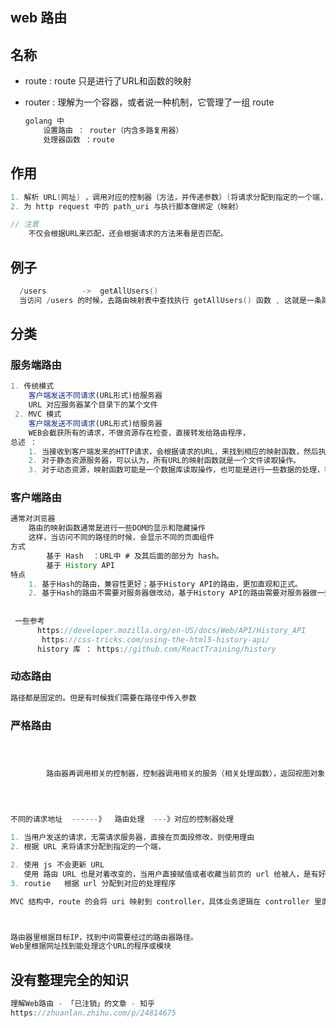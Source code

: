 ## web 路由

## 名称

*   route  : route 只是进行了URL和函数的映射

*   router : 理解为一个容器，或者说一种机制，它管理了一组 route

    ```js
    golang 中
    	设置路由 ： router（内含多路复用器） 
    	处理器函数 ：route
    ```

    

## 作用

```go
1. 解析 URL(网址) ，调用对应的控制器（方法，并传递参数）(将请求分配到指定的一个端，)
2. 为 http request 中的 path_uri 与执行脚本做绑定（映射）

// 注意
	不仅会根据URL来匹配，还会根据请求的方法来看是否匹配。
```

## 例子

```go
  /users        ->  getAllUsers()
  当访问 /users 的时候，去路由映射表中查找执行 getAllUsers() 函数 , 这就是一条路由
```

## 分类

### 服务端路由

```js
1. 传统模式 
	客户端发送不同请求(URL形式)给服务器 
    URL 对应服务器某个目录下的某个文件
 2. MVC 模式
 	客户端发送不同请求(URL形式)给服务器 
    WEB会截获所有的请求，不做资源存在检查，直接转发给路由程序，
总述 ：
	1. 当接收到客户端发来的HTTP请求，会根据请求的URL，来找到相应的映射函数，然后执行该函数，并将函数的返回值发送给客户端。
    2. 对于静态资源服务器，可以认为，所有URL的映射函数就是一个文件读取操作。
    3. 对于动态资源，映射函数可能是一个数据库读取操作，也可能是进行一些数据的处理，等等。
```

### 客户端路由

```js
通常对浏览器
	路由的映射函数通常是进行一些DOM的显示和隐藏操作
    这样，当访问不同的路径的时候，会显示不同的页面组件
方式
	    基于 Hash  ：URL中 # 及其后面的部分为 hash。
        基于 History API
特点
	1. 基于Hash的路由，兼容性更好；基于History API的路由，更加直观和正式。
    2. 基于Hash的路由不需要对服务器做改动，基于History API的路由需要对服务器做一些改造
    
    
 一些参考
 	  https://developer.mozilla.org/en-US/docs/Web/API/History_API
       https://css-tricks.com/using-the-html5-history-api/
	  history 库 ： https://github.com/ReactTraining/history
```

### 动态路由

```js
路径都是固定的。但是有时候我们需要在路径中传入参数
```

### 严格路由

```go

```



```js

        
        路由器再调用相关的控制器，控制器调用相关的服务（相关处理函数），返回视图对象，路由器再从对象中提取生成好的网页代码返回给 Web 服务器，最后返回客户端
        
        
        

不同的请求地址  ------》  路由处理  ---》对应的控制器处理

1. 当用户发送的请求，无需请求服务器，直接在页面段修改，则使用理由
2. 根据 URL 来将请求分配到指定的一个端，

2. 使用 js 不会更新 URL 
   使用 路由 URL 也是对着改变的，当用户直接赋值或者收藏当前页的 url 给被人，是有好的
3. routie	根据 url 分配到对应的处理程序

MVC 结构中，route 的会将 uri 映射到 controller，具体业务逻辑在 controller 里面进行。



路由器里根据目标IP，找到中间需要经过的路由器路径。
Web里根据网址找到能处理这个URL的程序或模块
```

## 没有整理完全的知识

```js
理解Web路由 - 「已注销」的文章 - 知乎
https://zhuanlan.zhihu.com/p/24814675
```





























































































































































































